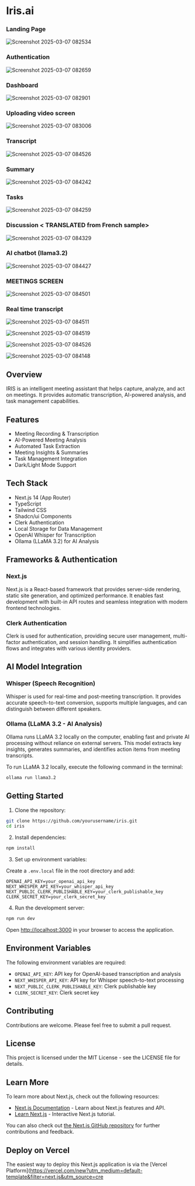 # Iris.ai


### Landing Page

![Screenshot 2025-03-07 082534](https://github.com/user-attachments/assets/5242b4d2-3eb0-4cce-bd95-16eb9f3f8e05)

### Authentication

![Screenshot 2025-03-07 082659](https://github.com/user-attachments/assets/ed226721-5350-49c6-a908-cc8445c8938f)
 
### Dashboard

![Screenshot 2025-03-07 082901](https://github.com/user-attachments/assets/042e5b18-74fc-4458-9c24-0c8189a9bef8)

### Uploading video screen

![Screenshot 2025-03-07 083006](https://github.com/user-attachments/assets/4c7a7128-0f96-4d16-ac3b-1a1fd759c6d8)

### Transcript

![Screenshot 2025-03-07 084526](https://github.com/user-attachments/assets/2c10d0b2-f5bd-494f-9e1d-0147fe44437b)

### Summary

![Screenshot 2025-03-07 084242](https://github.com/user-attachments/assets/7fe18fb3-87e5-4649-bde8-be78ccb6f855)

### Tasks

![Screenshot 2025-03-07 084259](https://github.com/user-attachments/assets/be467733-43b2-463f-a079-ee6c423ad353)

### Discussion < TRANSLATED from French sample>

![Screenshot 2025-03-07 084329](https://github.com/user-attachments/assets/14f754ac-5bdc-417f-b8c3-352a92ee7825)

### AI chatbot (llama3.2)

![Screenshot 2025-03-07 084427](https://github.com/user-attachments/assets/f4752315-b745-4e5f-a480-e6f160d2cb93)

### MEETINGS SCREEN

![Screenshot 2025-03-07 084501](https://github.com/user-attachments/assets/0136f9d6-51bc-4bac-9716-3ba418005b8d)

### Real time transcript


![Screenshot 2025-03-07 084511](https://github.com/user-attachments/assets/495df72c-cafa-4f74-832c-71f4ea6e3f41)




![Screenshot 2025-03-07 084519](https://github.com/user-attachments/assets/30f325b7-7fe7-4f84-ad8e-1e0bd7a8f044)


![Screenshot 2025-03-07 084526](https://github.com/user-attachments/assets/efb14157-9b97-4150-99f9-509cdcd78fdd)


![Screenshot 2025-03-07 084148](https://github.com/user-attachments/assets/940ffe99-93c9-40e2-a4a6-68ab7dfd3382)












## Overview

IRIS is an intelligent meeting assistant that helps capture, analyze, and act on meetings. It provides automatic transcription, AI-powered analysis, and task management capabilities.

## Features

- Meeting Recording & Transcription
- AI-Powered Meeting Analysis
- Automated Task Extraction
- Meeting Insights & Summaries
- Task Management Integration
- Dark/Light Mode Support

## Tech Stack

- Next.js 14 (App Router)
- TypeScript
- Tailwind CSS
- Shadcn/ui Components
- Clerk Authentication
- Local Storage for Data Management
- OpenAI Whisper for Transcription
- Ollama (LLaMA 3.2) for AI Analysis

## Frameworks & Authentication

### Next.js
Next.js is a React-based framework that provides server-side rendering, static site generation, and optimized performance. It enables fast development with built-in API routes and seamless integration with modern frontend technologies.

### Clerk Authentication
Clerk is used for authentication, providing secure user management, multi-factor authentication, and session handling. It simplifies authentication flows and integrates with various identity providers.

## AI Model Integration

### Whisper (Speech Recognition)
Whisper is used for real-time and post-meeting transcription. It provides accurate speech-to-text conversion, supports multiple languages, and can distinguish between different speakers.

### Ollama (LLaMA 3.2 - AI Analysis)
Ollama runs LLaMA 3.2 locally on the computer, enabling fast and private AI processing without reliance on external servers. This model extracts key insights, generates summaries, and identifies action items from meeting transcripts.

To run LLaMA 3.2 locally, execute the following command in the terminal:

```bash
ollama run llama3.2
```

## Getting Started

1. Clone the repository:

```bash
git clone https://github.com/yourusername/iris.git
cd iris
```

2. Install dependencies:

```bash
npm install
```

3. Set up environment variables:

Create a `.env.local` file in the root directory and add:

```env
OPENAI_API_KEY=your_openai_api_key
NEXT_WHISPER_API_KEY=your_whisper_api_key
NEXT_PUBLIC_CLERK_PUBLISHABLE_KEY=your_clerk_publishable_key
CLERK_SECRET_KEY=your_clerk_secret_key
```

4. Run the development server:

```bash
npm run dev
```

Open [http://localhost:3000](http://localhost:3000) in your browser to access the application.

## Environment Variables

The following environment variables are required:

- `OPENAI_API_KEY`: API key for OpenAI-based transcription and analysis
- `NEXT_WHISPER_API_KEY`: API key for Whisper speech-to-text processing
- `NEXT_PUBLIC_CLERK_PUBLISHABLE_KEY`: Clerk publishable key
- `CLERK_SECRET_KEY`: Clerk secret key

## Contributing

Contributions are welcome. Please feel free to submit a pull request.

## License

This project is licensed under the MIT License - see the LICENSE file for details.

## Learn More

To learn more about Next.js, check out the following resources:

- [Next.js Documentation](https://nextjs.org/docs) - Learn about Next.js features and API.
- [Learn Next.js](https://nextjs.org/learn) - Interactive Next.js tutorial.

You can also check out [the Next.js GitHub repository](https://github.com/vercel/next.js) for further contributions and feedback.

## Deploy on Vercel

The easiest way to deploy this Next.js application is via the [Vercel Platform](https://vercel.com/new?utm_medium=default-template&filter=next.js&utm_source=cre
